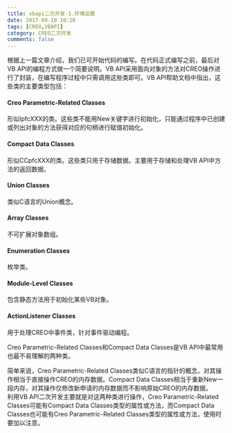 ```yaml
---
title: vbapi二次开发-1.环境设置
date: 2017-09-10 10:20
tags: [CREO,VBAPI]
category: CREO二次开发
comments: false
---
```


根据上一篇文章介绍，我们已可开始代码的编写。在代码正式编写之前，最后对VB API的编程方式做一个简要说明。VB API采用面向对象的方法对CREO操作进行了封装，在编写程序过程中只需调用这些类即可。VB API帮助文档中指出，这些类的主要类型包括：


#### Creo Parametric-Related Classes

形似IpfcXXX的类。这些类不能用New关键字进行初始化，只能通过程序中已创建或列出对象的方法获得对应的句柄进行赋值初始化。


#### Compact Data Classes
形似CCpfcXXX的类。这些类只用于存储数据。主要用于存储和处理VB API中方法的返回数据。

#### Union Classes
类似C语言的Union概念。

#### Array Classes
不可扩展对象数组。

#### Enumeration Classes
枚举类。

#### Module-Level Classes
包含静态方法用于初始化某些VB对象。


#### ActionListener Classes
用于处理CREO中事件类，针对事件驱动编程。

Creo Parametric-Related Classes和Compact Data Classes是VB API中最常用也最不易理解的两种类。  

简单来说，Creo Parametric-Related Classes类似C语言的指针的概念，对其操作相当于直接操作CREO的内存数据。Compact Data Classes相当于重新New一段内存，对其操作仅修改新申请的内存数据而不影响原始CREO的内存数据。  
利用VB API二次开发主要就是对这两种类进行操作，Creo Parametric-Related Classes可能有Compact Data Classes类型的属性或方法，而Compact Data Classes也可能有Creo Parametric-Related Classes类型的属性或方法，使用时要加以注意。
